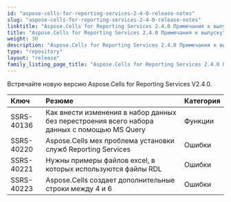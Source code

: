 ```yaml
---
id: "aspose-cells-for-reporting-services-2-4-0-release-notes"
slug: "aspose-cells-for-reporting-services-2-4-0-release-notes"
linktitle: "Aspose.Cells for Reporting Services 2.4.0 Примечания к выпуску"
title: "Aspose.Cells for Reporting Services 2.4.0 Примечания к выпуску"
weight: 30
description: "Aspose.Cells for Reporting Services 2.4.0 Примечания к выпуску – the latest updates and fixes."
type: "repository"
layout: "release"
family_listing_page_title: "Aspose.Cells for Reporting Services 2.4.0 Примечания к выпуску"
---
```

Встречайте новую версию Aspose.Cells for Reporting Services V2.4.0.

|**Ключ** |**Резюме** |**Категория** |
|:- |:- |:- |
|SSRS-40136 | Как внести изменения в набор данных без перестроения всего набора данных с помощью MS Query| Функции|
|SSRS-40220 | Aspose.Cells мех проблема установки служб Reporting Services| Ошибки|
|SSRS-40221 | Нужны примеры файлов excel, в которых используются файлы RDL| Ошибки|
|SSRS-40223 | Aspose.Cells создает дополнительные строки между 4 и 6| Ошибки|

